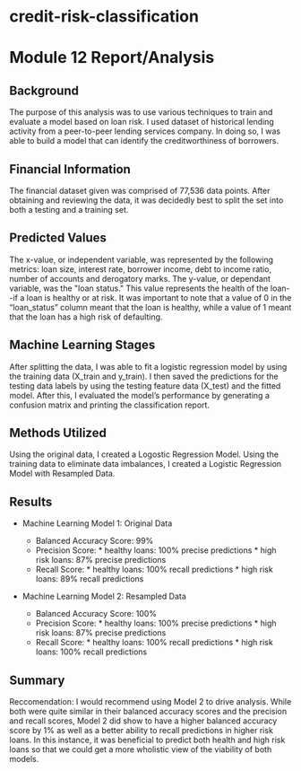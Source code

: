 # credit-risk-classification
# Module 12 Report/Analysis

## Background
The purpose of this analysis was to use various techniques to train and evaluate a model based on loan risk. I used dataset of historical lending activity from a peer-to-peer lending services company. In doing so, I was able to build a model that can identify the creditworthiness of borrowers. 


## Financial Information

The financial dataset given was comprised of 77,536 data points. After obtaining and reviewing the data, it was decidedly best to split the set into both a testing and a training set. 


## Predicted Values

The  x-value, or independent variable, was represented by the following metrics: loan size, interest rate, borrower income, debt to income ratio, number of accounts and derogatory marks. The y-value, or dependant variable, was the "loan status." This value represents the health of the loan--if a loan is healthy or at risk. It was important to note that a value of 0 in the “loan_status” column meant that the loan is healthy, while a value of 1 meant that the loan has a high risk of defaulting.


## Machine Learning Stages

After splitting the data, I was able to fit a logistic regression model by using the training data (X_train and y_train). I then saved the predictions for the testing data labels by using the testing feature data (X_test) and the fitted model. After this, I evaluated the model’s performance by generating a confusion matrix and printing the classification report.


## Methods Utilized

Using the original data, I created a Logostic Regression Model. Using the training data to eliminate data imbalances, I created a Logistic Regression Model with Resampled Data. 

## Results
* Machine Learning Model 1: Original Data
  * Balanced Accuracy Score: 99%
  * Precision Score: 
        * healthy loans: 100% precise predictions
        * high risk loans: 87% precise predictions
  * Recall Score: 
        * healthy loans: 100% recall predictions
        * high risk loans: 89% recall predictions


* Machine Learning Model 2: Resampled Data
  * Balanced Accuracy Score: 100%
  * Precision Score: 
        * healthy loans: 100% precise predictions
        * high risk loans: 87% precise predictions
  * Recall Score: 
        * healthy loans: 100% recall predictions
        * high risk loans: 100% recall predictions

## Summary
Reccomendation:
I would recommend using Model 2 to drive analysis. While both were quite similar in their balanced accuracy scores and the precision and recall scores, Model 2 did show to have a higher balanced accuracy score by 1% as well as a better ability to recall predictions in higher risk loans. 
In this instance, it was beneficial to predict both health and high risk loans so that we could get a more wholistic view of the viability of both models.
